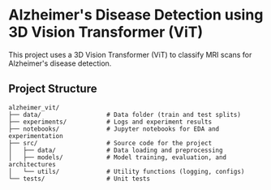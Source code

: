 # Alzheimer's Disease Detection using 3D Vision Transformer (ViT)

This project uses a 3D Vision Transformer (ViT) to classify MRI scans for Alzheimer's disease detection.

## Project Structure

```plaintext
alzheimer_vit/
├── data/                  # Data folder (train and test splits)
├── experiments/           # Logs and experiment results
├── notebooks/             # Jupyter notebooks for EDA and experimentation
├── src/                   # Source code for the project
│   ├── data/              # Data loading and preprocessing
│   ├── models/            # Model training, evaluation, and architectures
│   └── utils/             # Utility functions (logging, configs)
└── tests/                 # Unit tests

